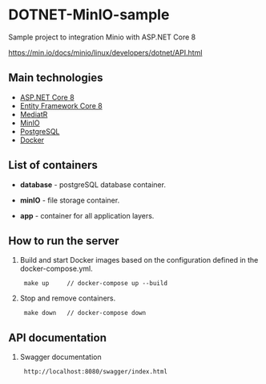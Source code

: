 # DOTNET-MinIO-sample
Sample project to integration Minio with ASP.NET Core 8 

https://min.io/docs/minio/linux/developers/dotnet/API.html

## Main technologies

* [ASP.NET Core 8](https://learn.microsoft.com/en-us/aspnet/core/introduction-to-aspnet-core?view=aspnetcore-8.0)
* [Entity Framework Core 8](https://learn.microsoft.com/en-us/ef/core)
* [MediatR](https://github.com/jbogard/MediatR)
* [MinIO](https://min.io/docs/minio/linux/developers/dotnet/API.html)
* [PostgreSQL](https://www.postgresql.org/)
* [Docker](https://www.docker.com)

## List of containers

* **database** - postgreSQL database container.

* **minIO** - file storage container.

* **app** - container for all application layers.

## How to run the server

1. Build and start Docker images based on the configuration defined in the docker-compose.yml.

        make up     // docker-compose up --build

2. Stop and remove containers.

        make down   // docker-compose down

## API documentation

1. Swagger documentation

        http://localhost:8080/swagger/index.html
